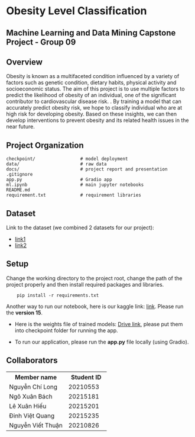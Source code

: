 # Obesity Level Classification
**Machine Learning and Data Mining Capstone Project - Group 09**
---
## Overview
Obesity is known as a multifaceted condition influenced by a variety of factors such as genetic condition, dietary habits, physical activity and socioeconomic status. The aim of this project is to use multiple factors to predict the likelihood of obesity of an individual, one of the significant contributor to cardiovascular disease risk. . By training a model that can accurately predict obesity risk, we hope to classify individual who are at high risk for developing obesity. Based on these insights, we can then develop interventions to prevent obesity and its related health issues in the near future.

## Project Organization

```
checkpoint/                 # model deployment
data/                       # raw data
docs/                       # project report and presentation
.gitignore
app.py                      # Gradio app
ml.ipynb                    # main jupyter notebooks
README.md 
requirement.txt             # requirement libraries
```

## Dataset
Link to the dataset (we combined 2 datasets for our project): 
- [link1](https://www.kaggle.com/datasets/aravindpcoder/obesity-or-cvd-risk-classifyregressorcluster)
- [link2](https://www.kaggle.com/competitions/playground-series-s4e2)

## Setup
Change the working directory to the project root, change the path of the project properly and then install required packages and libraries.
```
    pip install -r requirements.txt
```
Another way to run our notebook, here is our kaggle link: 
[link](https://www.kaggle.com/code/longnguyenchi/ml-project-obesity-prediction-new?scriptVersionId=180279079). Please run the **version 15**.

- Here is the weights file of trained models: [Drive link](...), please put them into checkpoint folder for running the app.

- To run our application, please run the **app.py** file locally (using Gradio).
## Collaborators
<table>
    <tbody>
        <tr>
            <th align="center">Member name</th>
            <th align="center">Student ID</th>
        </tr>
        <tr>
            <td>Nguyễn Chí Long</td>
            <td align="center"> 20210553&nbsp;&nbsp;&nbsp;</td>
        </tr>
        <tr>
            <td>Ngô Xuân Bách</td>
            <td align="center"> 20215181&nbsp;&nbsp;&nbsp;</td>
        </tr>
        <tr>
            <td>Lê Xuân Hiếu</td>
            <td align="center"> 20215201&nbsp;&nbsp;&nbsp;</td>
        </tr>
        <tr>
            <td>Đinh Việt Quang</td>
            <td align="center"> 20215235&nbsp;&nbsp;&nbsp;</td>
        </tr>
        <tr>
            <td>Nguyễn Viết Thuận</td>
            <td align="center"> 20210826&nbsp;&nbsp;&nbsp;</td>
        </tr>
    </tbody>
</table>